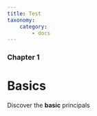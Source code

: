 ```yaml
---
title: Test
taxonomy:
    category:
        - docs
---
```


### Chapter 1

# Basics

Discover the **basic** principals
